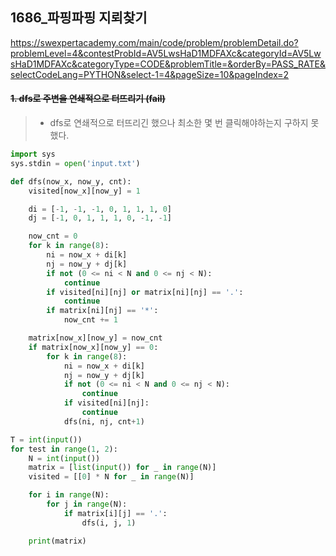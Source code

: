 ## 1686_파핑파핑 지뢰찾기

https://swexpertacademy.com/main/code/problem/problemDetail.do?problemLevel=4&contestProbId=AV5LwsHaD1MDFAXc&categoryId=AV5LwsHaD1MDFAXc&categoryType=CODE&problemTitle=&orderBy=PASS_RATE&selectCodeLang=PYTHON&select-1=4&pageSize=10&pageIndex=2

#### ~~1. dfs로 주변을 연쇄적으로 터뜨리기 (fail)~~

> - dfs로 연쇄적으로 터뜨리긴 했으나 최소한 몇 번 클릭해야하는지 구하지 못했다.


```python
import sys
sys.stdin = open('input.txt')

def dfs(now_x, now_y, cnt):
    visited[now_x][now_y] = 1

    di = [-1, -1, -1, 0, 1, 1, 1, 0]
    dj = [-1, 0, 1, 1, 1, 0, -1, -1]

    now_cnt = 0
    for k in range(8):
        ni = now_x + di[k]
        nj = now_y + dj[k]
        if not (0 <= ni < N and 0 <= nj < N):
            continue
        if visited[ni][nj] or matrix[ni][nj] == '.':
            continue
        if matrix[ni][nj] == '*':
            now_cnt += 1

    matrix[now_x][now_y] = now_cnt
    if matrix[now_x][now_y] == 0:
        for k in range(8):
            ni = now_x + di[k]
            nj = now_y + dj[k]
            if not (0 <= ni < N and 0 <= nj < N):
                continue
            if visited[ni][nj]:
                continue
            dfs(ni, nj, cnt+1)

T = int(input())
for test in range(1, 2):
    N = int(input())
    matrix = [list(input()) for _ in range(N)]
    visited = [[0] * N for _ in range(N)]

    for i in range(N):
        for j in range(N):
            if matrix[i][j] == '.':
                dfs(i, j, 1)

    print(matrix)